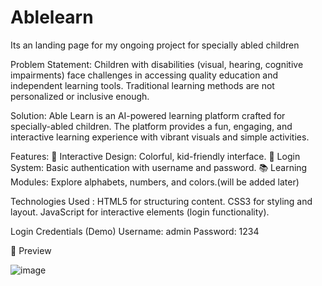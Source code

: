 # Ablelearn

Its an landing page for my ongoing project for specially abled children

Problem Statement: Children with disabilities (visual, hearing, cognitive impairments) face challenges in accessing quality education and independent learning tools. Traditional learning methods are not personalized or inclusive enough.


Solution: Able Learn is an AI-powered learning platform crafted for specially-abled children. The platform provides a fun, engaging, and interactive learning experience with vibrant visuals and simple activities.


Features:
🎨 Interactive Design: Colorful, kid-friendly interface.
🔐 Login System: Basic authentication with username and password.
📚 Learning Modules: Explore alphabets, numbers, and colors.(will be added later) 


Technologies Used :
HTML5 for structuring content.
CSS3 for styling and layout.
JavaScript for interactive elements (login functionality).


Login Credentials (Demo)
Username: admin
Password: 1234

📸 Preview

![image](https://github.com/user-attachments/assets/5c8ade4c-5c88-4390-b0d9-67f609218852)



